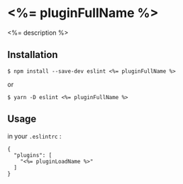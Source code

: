 # <%= pluginFullName %>

<%= description %>

## Installation

```
$ npm install --save-dev eslint <%= pluginFullName %>
```

or

```
$ yarn -D eslint <%= pluginFullName %>
```

## Usage

in your `.eslintrc` :

```
{
  "plugins": [
    "<%= pluginLoadName %>"
  ]
}
```
